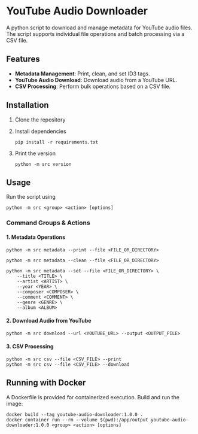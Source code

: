 # YouTube Audio Downloader

A python script to download and manage metadata for YouTube audio files. The script supports individual file operations and batch processing via a CSV file.

## Features

- **Metadata Management**: Print, clean, and set ID3 tags.
- **YouTube Audio Download**: Download audio from a YouTube URL.
- **CSV Processing**: Perform bulk operations based on a CSV file.

## Installation

1. Clone the repository

2. Install dependencies

   ```shell
   pip install -r requirements.txt
   ```

3. Print the version

   ```shell
   python -m src version
   ```

## Usage

Run the script using

```shell
python -m src <group> <action> [options]
```

### Command Groups & Actions

#### 1. Metadata Operations

```shell
python -m src metadata --print --file <FILE_OR_DIRECTORY>

python -m src metadata --clean --file <FILE_OR_DIRECTORY>

python -m src metadata --set --file <FILE_OR_DIRECTORY> \
    --title <TITLE> \
    --artist <ARTIST> \
    --year <YEAR> \
    --composer <COMPOSER> \
    --comment <COMMENT> \
    --genre <GENRE> \
    --album <ALBUM>
```

#### 2. Download Audio from YouTube

```shell
python -m src download --url <YOUTUBE_URL> --output <OUTPUT_FILE>
```

#### 3. CSV Processing

```shell
python -m src csv --file <CSV_FILE> --print
python -m src csv --file <CSV_FILE> --download
```

## Running with Docker

A Dockerfile is provided for containerized execution. Build and run the image:

```shell
docker build --tag youtube-audio-downloader:1.0.0 .
docker container run --rm --volume $(pwd):/app/output youtube-audio-downloader:1.0.0 <group> <action> [options]
```
